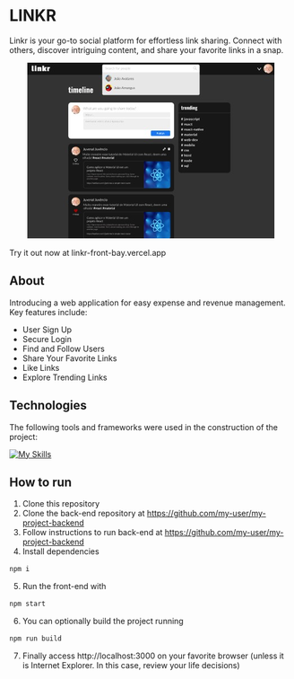 
# LINKR

Linkr is your go-to social platform for effortless link sharing. Connect with others, discover intriguing content, and share your favorite links in a snap.

<div  align="center">
<img src="/public/linkr-foto.jpeg" />
</div>

Try it out now at linkr-front-bay.vercel.app

## About

Introducing a web application for easy expense and revenue management. Key features include:
- User Sign Up
- Secure Login
- Find and Follow Users
- Share Your Favorite Links
- Like Links
- Explore Trending Links
  

## Technologies
The following tools and frameworks were used in the construction of the project:<br>

<p>
  
  [![My Skills](https://skillicons.dev/icons?i=jest,react,styledcomponents,nodejs,html,css,javascript,git)](https://skillicons.dev)
  
</p>

## How to run

1. Clone this repository
2. Clone the back-end repository at https://github.com/my-user/my-project-backend
3. Follow instructions to run back-end at https://github.com/my-user/my-project-backend 
4. Install dependencies
   
```bash
npm i
```
5. Run the front-end with
```bash
npm start
```
6. You can optionally build the project running
```bash
npm run build
```
7. Finally access http://localhost:3000 on your favorite browser (unless it is Internet Explorer. In this case, review your life decisions)

